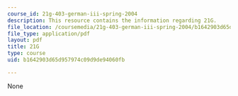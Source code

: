 ```yaml
---
course_id: 21g-403-german-iii-spring-2004
description: This resource contains the information regarding 21G.
file_location: /coursemedia/21g-403-german-iii-spring-2004/b1642903d65d957974c09d9de94060fb_MIT21G_403S04_lee_essay.pdf
file_type: application/pdf
layout: pdf
title: 21G
type: course
uid: b1642903d65d957974c09d9de94060fb

---
```

None